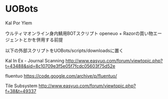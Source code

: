 # UOBots
Kal Por Ylem

ウルティマオンライン身内鯖用BOTスクリプト
openeuo + Razorの買い物エージェントとかを併用する前提

以下の外部スクリプトをUOBots/scripts/downloadsに置く

Kal In Ex - Journal Scanning
http://www.easyuo.com/forum/viewtopic.php?t=43488&sid=8c10709e3f5e05f7fcdc05603f75d52e

fluentuo
https://code.google.com/archive/p/fluentuo/

Tile Subsystem
http://www.easyuo.com/forum/viewtopic.php?f=38&t=49337